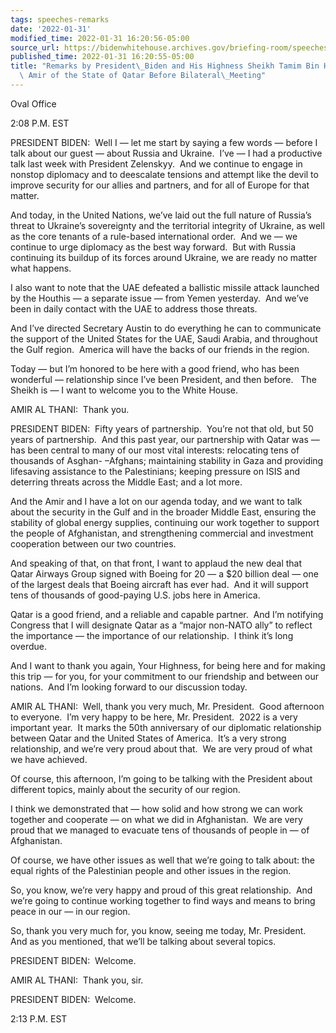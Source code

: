 ```yaml
---
tags: speeches-remarks
date: '2022-01-31'
modified_time: 2022-01-31 16:20:56-05:00
source_url: https://bidenwhitehouse.archives.gov/briefing-room/speeches-remarks/2022/01/31/remarks-by-president-biden-and-his-highness-sheikh-tamim-bin-hamad-al-thani-amir-of-the-state-of-qatar-before-bilateral-meeting/
published_time: 2022-01-31 16:20:55-05:00
title: "Remarks by President\_Biden and His Highness Sheikh Tamim Bin Hamad Al-Thani,\
  \ Amir of the State of Qatar Before Bilateral\_Meeting"
---
```

 
Oval Office

2:08 P.M. EST

PRESIDENT BIDEN:  Well I — let me start by saying a few words — before I
talk about our guest — about Russia and Ukraine.  I’ve — I had a
productive talk last week with President Zelenskyy.  And we continue to
engage in nonstop diplomacy and to deescalate tensions and attempt like
the devil to improve security for our allies and partners, and for all
of Europe for that matter. 

And today, in the United Nations, we’ve laid out the full nature of
Russia’s threat to Ukraine’s sovereignty and the territorial integrity
of Ukraine, as well as the core tenants of a rule-based international
order.  And we — we continue to urge diplomacy as the best way forward. 
But with Russia continuing its buildup of its forces around Ukraine, we
are ready no matter what happens. 

I also want to note that the UAE defeated a ballistic missile attack
launched by the Houthis — a separate issue — from Yemen yesterday.  And
we’ve been in daily contact with the UAE to address those threats.   
  
And I’ve directed Secretary Austin to do everything he can to
communicate the support of the United States for the UAE, Saudi Arabia,
and throughout the Gulf region.  America will have the backs of our
friends in the region.

Today — but I’m honored to be here with a good friend, who has been
wonderful — relationship since I’ve been President, and then before.  
The Sheikh is — I want to welcome you to the White House.

AMIR AL THANI:  Thank you.

PRESIDENT BIDEN:  Fifty years of partnership.  You’re not that old, but
50 years of partnership.  And this past year, our partnership with Qatar
was — has been central to many of our most vital interests: relocating
tens of thousands of Asghan- –Afghans; maintaining stability in Gaza and
providing lifesaving assistance to the Palestinians; keeping pressure on
ISIS and deterring threats across the Middle East; and a lot more. 

And the Amir and I have a lot on our agenda today, and we want to talk
about the security in the Gulf and in the broader Middle East, ensuring
the stability of global energy supplies, continuing our work together to
support the people of Afghanistan, and strengthening commercial and
investment cooperation between our two countries. 

And speaking of that, on that front, I want to applaud the new deal that
Qatar Airways Group signed with Boeing for 20 — a $20 billion deal — one
of the largest deals that Boeing aircraft has ever had.  And it will
support tens of thousands of good-paying U.S. jobs here in America. 

Qatar is a good friend, and a reliable and capable partner.  And I’m
notifying Congress that I will designate Qatar as a “major non-NATO
ally” to reflect the importance — the importance of our relationship.  I
think it’s long overdue. 

And I want to thank you again, Your Highness, for being here and for
making this trip — for you, for your commitment to our friendship and
between our nations.  And I’m looking forward to our discussion today.

AMIR AL THANI:  Well, thank you very much, Mr. President.  Good
afternoon to everyone.  I’m very happy to be here, Mr. President.  2022
is a very important year.  It marks the 50th anniversary of our
diplomatic relationship between Qatar and the United States of America. 
It’s a very strong relationship, and we’re very proud about that.  We
are very proud of what we have achieved. 

Of course, this afternoon, I’m going to be talking with the President
about different topics, mainly about the security of our region. 

I think we demonstrated that — how solid and how strong we can work
together and cooperate — on what we did in Afghanistan.  We are very
proud that we managed to evacuate tens of thousands of people in — of
Afghanistan.

Of course, we have other issues as well that we’re going to talk about:
the equal rights of the Palestinian people and other issues in the
region. 

So, you know, we’re very happy and proud of this great relationship. 
And we’re going to continue working together to find ways and means to
bring peace in our — in our region. 

So, thank you very much for, you know, seeing me today, Mr. President. 
And as you mentioned, that we’ll be talking about several topics.

PRESIDENT BIDEN:  Welcome.

AMIR AL THANI:  Thank you, sir.

PRESIDENT BIDEN:  Welcome. 

2:13 P.M. EST
